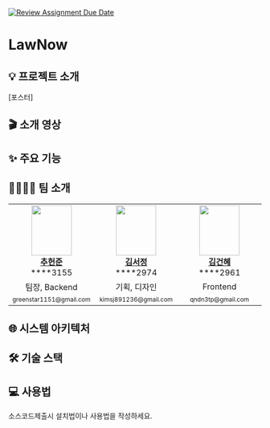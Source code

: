 [![Review Assignment Due Date](https://classroom.github.com/assets/deadline-readme-button-22041afd0340ce965d47ae6ef1cefeee28c7c493a6346c4f15d667ab976d596c.svg)](https://classroom.github.com/a/gFPznrUY)

# LawNow

## 💡 프로젝트 소개
[포스터]

## 🎬 소개 영상

## ✨ 주요 기능

## 👨‍👩‍👧‍👦 팀 소개
<table>
    <tr align="center">
        <td style="min-width: 150px;">
            <a href="https://github.com/greenstar1151">
              <img src="https://github.com/user-attachments/assets/a6ac1986-fc81-4b27-b8fc-8ade153cf78f" width="80" height="100">
              <br />
              <b>추헌준</b>
            </a> 
            <br/>
              ****3155
        </td>
        <td style="min-width: 150px;">
            <a href="https://github.com/kimsj8912">
              <img src="https://github.com/user-attachments/assets/633b40a2-0213-47a6-b1a2-15d8d7f3f69e" width="80" height="100">
              <br />
              <b>김서정</b>
            </a>
                       <br/>
              ****2974
        </td>
        <td style="min-width: 150px;">
            <a href="https://github.com/qndn3tp">
              <img src="https://github.com/user-attachments/assets/f9f8bf94-63af-434e-968f-c501d668b603" width="80" height="100">
              <br />
              <b>김건혜 </b>
            </a> 
                       <br/>
              ****2961
        </td>
        <td style="min-width: 150px;">
            <a href="https://github.com/Sumin6872">
              <img src="https://github.com/user-attachments/assets/2c76edd7-3c2c-41a7-af31-3b5fea54849a" width="80" height="100">
              <br />
              <b>강수민</b>
            </a> 
                       <br/>
              ****2953
        </td>
    </tr>
    <tr align="center">
        <td>
            팀장, Backend
        </td>
        <td>
            기획, 디자인
        </td>
        <td>
            Frontend
        </td>
        <td>
            Frontend
        </td>
    </tr>
    <tr align="center">
        <td>
            <span style="font-size: 12px;">greenstar1151@gmail.com</span>
        </td>
        <td>
            <span style="font-size: 12px;">kimsj891236@gmail.com</span>
        </td>
        <td>
            <span style="font-size: 12px;">qndn3tp@gmail.com</span>
        </td>
                <td>
            <span style="font-size: 12px;">sumin6872@naver.com</span>
        </td>
    </tr>
</table>

## 🌐 시스템 아키텍처

## 🛠️ 기술 스택

## 💻 사용법

소스코드제출시 설치법이나 사용법을 작성하세요.

